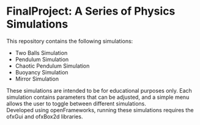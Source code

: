 # FinalProject: A Series of Physics Simulations  
This repository contains the following simulations: 
* Two Balls Simulation
* Pendulum Simulation
* Chaotic Pendulum Simulation
* Buoyancy Simulation
* Mirror Simulation  
  
These simulations are intended to be for educational purposes only. Each simulation contains parameters that can be adjusted, and a simple menu allows the user to toggle between different simulations.  
Developed using openFrameworks, running these simulations requires the ofxGui and ofxBox2d libraries. 
